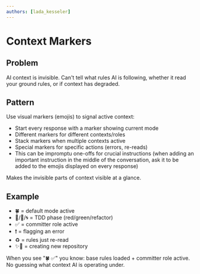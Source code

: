 ```yaml
---
authors: [lada_kesseler]
---
```


# Context Markers

## Problem
AI context is invisible. Can't tell what rules AI is following, whether it read your ground rules, or if context has degraded.

## Pattern
Use visual markers (emojis) to signal active context:
- Start every response with a marker showing current mode
- Different markers for different contexts/roles
- Stack markers when multiple contexts active
- Special markers for specific actions (errors, re-reads)
- This can be impromptu one-offs for crucial instructions (when adding an important instruction in the middle of the conversation, ask it to be added to the emojis displayed on every response)

Makes the invisible parts of context visible at a glance.

## Example
- 🍀 = default mode active
- 🔴/🌱/🌀 = TDD phase (red/green/refactor)
- ✅ = committer role active
- ❗️ = flagging an error
- ♻️ = rules just re-read
- ✨📂 = creating new repository

When you see "🍀 ✅" you know: base rules loaded + committer role active.
No guessing what context AI is operating under.

